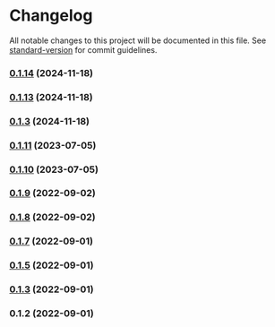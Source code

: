 # Changelog

All notable changes to this project will be documented in this file. See [standard-version](https://github.com/conventional-changelog/standard-version) for commit guidelines.

### [0.1.14](https://github.com/SURGE-GLOBAL-ENGINEERING/epub-gen-serverless/compare/v0.1.13...v0.1.14) (2024-11-18)

### [0.1.13](https://github.com/SURGE-GLOBAL-ENGINEERING/epub-gen-serverless/compare/v0.1.11...v0.1.13) (2024-11-18)

### [0.1.3](https://github.com/SURGE-GLOBAL-ENGINEERING/epub-gen-serverless/compare/v0.1.11...v0.1.3) (2024-11-18)

### [0.1.11](https://github.com/Paladin-Analytics/epub-gen-serverless/compare/v0.1.10...v0.1.11) (2023-07-05)

### [0.1.10](https://github.com/Paladin-Analytics/epub-gen-serverless/compare/v0.1.9...v0.1.10) (2023-07-05)

### [0.1.9](https://github.com/Paladin-Analytics/epub-gen-serverless/compare/v0.1.8...v0.1.9) (2022-09-02)

### [0.1.8](https://github.com/Paladin-Analytics/epub-gen-serverless/compare/v0.1.7...v0.1.8) (2022-09-02)

### [0.1.7](https://github.com/Paladin-Analytics/epub-gen-serverless/compare/v0.1.5...v0.1.7) (2022-09-01)

### [0.1.5](https://github.com/Paladin-Analytics/epub-gen-serverless/compare/v0.1.3...v0.1.5) (2022-09-01)

### [0.1.3](https://github.com/Paladin-Analytics/epub-gen-serverless/compare/v0.1.2...v0.1.3) (2022-09-01)

### 0.1.2 (2022-09-01)
